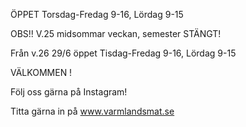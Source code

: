 ÖPPET Torsdag-Fredag 9-16, Lördag 9-15

OBS!! V.25 midsommar veckan, semester STÄNGT!

Från v.26 29/6 öppet Tisdag-Fredag 9-16, Lördag 9-15

VÄLKOMMEN !

Följ oss gärna på Instagram!

Titta gärna in på www.varmlandsmat.se

